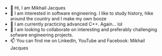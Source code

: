 - 👋 Hi, I am Mikhail Jacques
- 👀 I am interested in software engineering. I like to study history, hike around the country and I make my own booze
- 🌱 I am currently practicing advanced C++. Again... lol
- 💞️ I am looking to collaborate on interesting and preferably challenging sofware engineering projects.
- 📫 You can find me on LinkedIn, YouTube and Facebook: Mikhail Jacques

<!---
MikhailJacques/MikhailJacques is a ✨ special ✨ repository because its `README.md` (this file) appears on your GitHub profile.
You can click the Preview link to take a look at your changes.
--->
